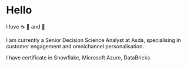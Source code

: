 # Hello

I love ☕ 🎹 and 💃

I am currently a Senior Decision Science Analyst at Asda, specialising in customer engagement and omnichannel personalisation.

I have certificate in Snowflake, Microsoft Azure, DataBricks


